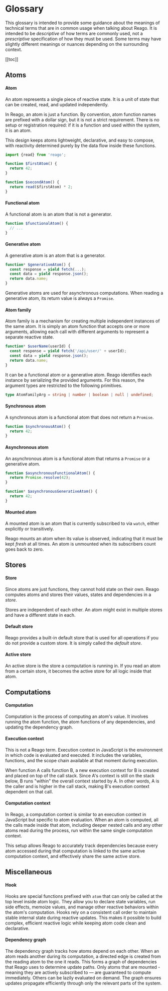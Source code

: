# Glossary

This glossary is intended to provide some guidance about the meanings of technical terms that are in
common usage when talking about Reago. It is intended to be _descriptive_ of how terms are commonly used,
not a _prescriptive_ specification of how they must be used. Some terms may have slightly different meanings
or nuances depending on the surrounding context.

[[toc]]


## Atoms

#### Atom

An atom represents a single piece of reactive state. It is a unit of state that can be created, read, and
updated independently.

In Reago, an atom is just a function. By convention, atom function names are prefixed with a dollar sign,
but it is not a strict requirement. There is no setup or registration required: if it is a function and used
within the system, it is an atom.

This design keeps atoms lightweight, declarative, and easy to compose, with reactivity determined purely by the
data flow inside these functions.

```ts
import {read} from 'reago';

function $firstAtom() {
  return 42;
}

function $secondAtom() {
  return read($firstAtom) * 2;
}
```

#### Functional atom

A functional atom is an atom that is not a generator.

```ts
function $functionalAtom() {
  // ...
}
```

#### Generative atom

A generative atom is an atom that is a generator.

```ts
function* $generativeAtom() {
  const response = yield fetch(...);
  const data = yield response.json();
  return data.name;
}
```

Generative atoms are used for asynchronous computations. When reading a generative atom, its
return value is always a `Promise`.

#### Atom family

Atom family is a mechanism for creating multiple independent instances of the same atom. It is simply
an atom function that accepts one or more arguments, allowing each call with different arguments to represent
a separate reactive state.

```ts
function* $userName(userId) {
  const response = yield fetch('/api/user/' + userId);
  const data = yield response.json();
  return data.name;
}
```

It can be a functional atom or a generative atom. Reago identifies each instance by serializing
the provided arguments. For this reason, the argument types are restricted to the following primitives.

```ts
type AtomFamilyArg = string | number | boolean | null | undefined;
```

#### Synchronous atom

A synchronous atom is a functional atom that does not return a `Promise`.

```ts
function $synchronousAtom() {
  return 42;
}
```

#### Asynchronous atom

An asynchronous atom is a functional atom that returns a `Promise` or a generative atom.

```ts
function $asynchronousFunctionalAtom() {
  return Promise.resolve(42);
}

function* $asynchronousGenerativeAtom() {
  return 42;
}
```

#### Mounted atom

A mounted atom is an atom that is currently subscribed to via `watch`, either explicitly or transitively.

Reago mounts an atom when its value is observed, indicating that it must be kept _fresh_ at all times.
An atom is unmounted when its subscribers count goes back to zero.


## Stores

#### Store

Since atoms are just functions, they cannot hold state on their own. Reago computes atoms and stores their
values, states and dependencies in a _store_.

Stores are independent of each other. An atom might exist in multiple stores and have a different state in each.

#### Default store

Reago provides a built-in default store that is used for all operations if you do not provide a custom store.
It is simply called the _default store_.

#### Active store

An active store is the store a computation is running in. If you read an atom from a certain store, it
becomes the active store for all logic inside that atom.


## Computations

#### Computation

Computation is the process of computing an atom's value. It involves running the atom function, the atom
functions of any dependencies, and updating the dependency graph.

#### Execution context

This is not a Reago term. Execution context in JavaScript is the environment in which code is evaluated and
executed. It includes the variables, functions, and the scope chain available at that moment during execution.

When function A calls function B, a new execution context for B is created and placed on top of the call stack.
Since A's context is still on the stack below, B runs "within" the overall context started by A. In other words,
A is the caller and is higher in the call stack, making B's execution context dependent on that call.

#### Computation context

In Reago, a computation context is similar to an execution context in JavaScript but specific to atom evaluation.
When an atom is computed, all the calls made inside that atom, including deeper nested calls and any other atoms
read during the process, run within the same single computation context.

This setup allows Reago to accurately track dependencies because every atom accessed during that computation is
linked to the same active computation context, and effectively share the same active store.

## Miscellaneous

#### Hook

Hooks are special functions prefixed with `atom` that can only be called at the top level inside atom logic.
They allow you to declare state variables, run side effects, memoize values, and manage other reactive
behaviors within the atom's computation. Hooks rely on a consistent call order to maintain stable internal state
during reactive updates. This makes it possible to build complex, efficient reactive logic while keeping atom
code clean and declarative.

#### Dependency graph

The dependency graph tracks how atoms depend on each other. When an atom reads another during its computation,
a directed edge is created from the reading atom to the one it reads. This forms a graph of dependencies that
Reago uses to determine update paths. Only atoms that are mounted - meaning they are actively
subscribed to — are guaranteed to compute immediately. Others can be lazily evaluated on demand. The graph
ensures updates propagate efficiently through only the relevant parts of the system.
